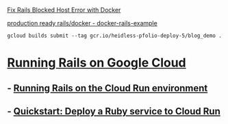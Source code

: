 
[Fix Rails Blocked Host Error with Docker](https://danielabaron.me/blog/rails-blocked-host-docker-fix/)

[production ready rails/docker - docker-rails-example](https://github.com/nickjj/docker-rails-example)
```
gcloud builds submit --tag gcr.io/heidless-pfolio-deploy-5/blog_demo .

```

# [Running Rails on Google Cloud](https://cloud.google.com/ruby/rails)
## - [Running Rails on the Cloud Run environment ](https://cloud.google.com/ruby/rails/run)
## - [Quickstart: Deploy a Ruby service to Cloud Run](https://cloud.google.com/run/docs/quickstarts/build-and-deploy/deploy-ruby-service)


